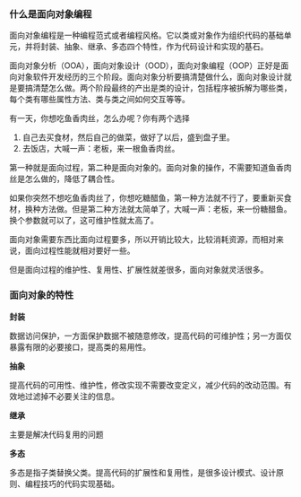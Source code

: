 ### 什么是面向对象编程

面向对象编程是一种编程范式或者编程风格。它以类或对象作为组织代码的基础单元，并将封装、抽象、继承、多态四个特性，作为代码设计和实现的基石。

面向对象分析（OOA），面向对象设计（OOD），面向对象编程（OOP）正好是面向对象软件开发经历的三个阶段。面向对象分析要搞清楚做什么，面向对象设计就是要搞清楚怎么做。两个阶段最终的产出是类的设计，包括程序被拆解为哪些类，每个类有哪些属性方法、类与类之间如何交互等等。

有一天，你想吃鱼香肉丝，怎么办呢？你有两个选择

1. 自己去买食材，然后自己的做菜，做好了以后，盛到盘子里。
2. 去饭店，大喊一声：老板，来一根鱼香肉丝。

第一种就是面向过程，第二种是面向对象的。面向对象的操作，不需要知道鱼香肉丝是怎么做的，降低了耦合性。

如果你突然不想吃鱼香肉丝了，你想吃糖醋鱼，第一种方法就不行了，要重新买食材，换种方法做。但是第二种方法就太简单了，大喊一声：老板，来一份糖醋鱼。换个参数就可以了，这可维护性就太高了。

面向对象需要东西比面向过程要多，所以开销比较大，比较消耗资源，而相对来说，面向过程性能就相对要好一些。

但是面向过程的维护性、复用性、扩展性就差很多，面向对象就灵活很多。

### 面向对象的特性

**封装**

数据访问保护，一方面保护数据不被随意修改，提高代码的可维护性；另一方面仅暴露有限的必要接口，提高类的易用性。

**抽象**

提高代码的可用性、维护性，修改实现不需要改变定义，减少代码的改动范围。有效地过滤掉不必要关注的信息。

**继承**

主要是解决代码复用的问题

**多态**

多态是指子类替换父类。提高代码的扩展性和复用性，是很多设计模式、设计原则、编程技巧的代码实现基础。

